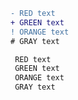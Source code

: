 ```diff
- RED text
+ GREEN text
! ORANGE text
# GRAY text
```

```diff
 RED text
 GREEN text
 ORANGE text
 GRAY text
```
